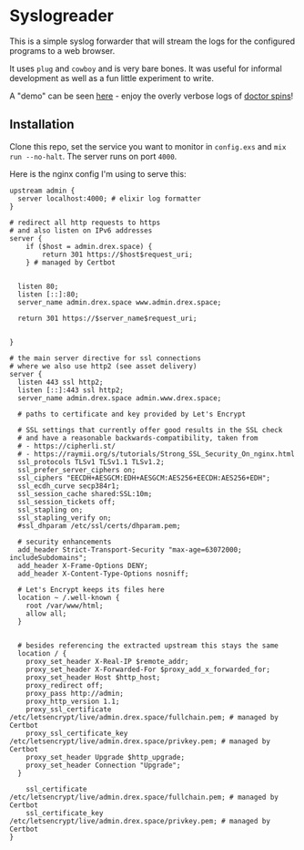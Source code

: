 # Syslogreader

This is a simple syslog forwarder that will stream the logs for the configured programs to a web browser. 

It uses `plug` and `cowboy` and is very bare bones. It was useful for informal development as well as a fun little experiment to write.

A "demo" can be seen [here](https://admin.drex.space/) - enjoy the overly verbose logs of [doctor spins](https://github.com/aeturnum/spins_halp_line)!

## Installation

Clone this repo, set the service you want to monitor in `config.exs` and `mix run --no-halt`. The server runs on port `4000`. 

Here is the nginx config I'm using to serve this:

```
upstream admin {
  server localhost:4000; # elixir log formatter
}

# redirect all http requests to https
# and also listen on IPv6 addresses
server {
    if ($host = admin.drex.space) {
        return 301 https://$host$request_uri;
    } # managed by Certbot


  listen 80;
  listen [::]:80;
  server_name admin.drex.space www.admin.drex.space;

  return 301 https://$server_name$request_uri;


}

# the main server directive for ssl connections
# where we also use http2 (see asset delivery)
server {
  listen 443 ssl http2;
  listen [::]:443 ssl http2;
  server_name admin.drex.space admin.www.drex.space;

  # paths to certificate and key provided by Let's Encrypt

  # SSL settings that currently offer good results in the SSL check
  # and have a reasonable backwards-compatibility, taken from
  # - https://cipherli.st/
  # - https://raymii.org/s/tutorials/Strong_SSL_Security_On_nginx.html
  ssl_protocols TLSv1 TLSv1.1 TLSv1.2;
  ssl_prefer_server_ciphers on;
  ssl_ciphers "EECDH+AESGCM:EDH+AESGCM:AES256+EECDH:AES256+EDH";
  ssl_ecdh_curve secp384r1;
  ssl_session_cache shared:SSL:10m;
  ssl_session_tickets off;
  ssl_stapling on;
  ssl_stapling_verify on;
  #ssl_dhparam /etc/ssl/certs/dhparam.pem;

  # security enhancements
  add_header Strict-Transport-Security "max-age=63072000; includeSubdomains";
  add_header X-Frame-Options DENY;
  add_header X-Content-Type-Options nosniff;

  # Let's Encrypt keeps its files here
  location ~ /.well-known {
    root /var/www/html;
    allow all;
  }


  # besides referencing the extracted upstream this stays the same
  location / {
    proxy_set_header X-Real-IP $remote_addr;
    proxy_set_header X-Forwarded-For $proxy_add_x_forwarded_for;
    proxy_set_header Host $http_host;
    proxy_redirect off;
    proxy_pass http://admin;
    proxy_http_version 1.1;
    proxy_ssl_certificate /etc/letsencrypt/live/admin.drex.space/fullchain.pem; # managed by Certbot
    proxy_ssl_certificate_key /etc/letsencrypt/live/admin.drex.space/privkey.pem; # managed by Certbot
    proxy_set_header Upgrade $http_upgrade;
    proxy_set_header Connection "Upgrade";
  }

    ssl_certificate /etc/letsencrypt/live/admin.drex.space/fullchain.pem; # managed by Certbot
    ssl_certificate_key /etc/letsencrypt/live/admin.drex.space/privkey.pem; # managed by Certbot
}

```
